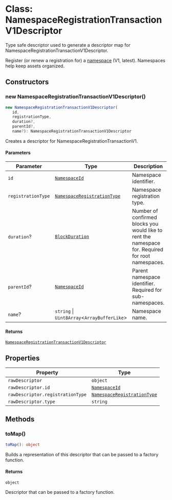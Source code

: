 # Class: NamespaceRegistrationTransactionV1Descriptor

Type safe descriptor used to generate a descriptor map for NamespaceRegistrationTransactionV1Descriptor.

Register (or renew a registration for) a [namespace](/concepts/namespace.html) (V1, latest).
Namespaces help keep assets organized.

## Constructors

### new NamespaceRegistrationTransactionV1Descriptor()

```ts
new NamespaceRegistrationTransactionV1Descriptor(
   id, 
   registrationType, 
   duration?, 
   parentId?, 
   name?): NamespaceRegistrationTransactionV1Descriptor
```

Creates a descriptor for NamespaceRegistrationTransactionV1.

#### Parameters

| Parameter | Type | Description |
| ------ | ------ | ------ |
| `id` | [`NamespaceId`](../../models/classes/NamespaceId.md) | Namespace identifier. |
| `registrationType` | [`NamespaceRegistrationType`](../../models/classes/NamespaceRegistrationType.md) | Namespace registration type. |
| `duration`? | [`BlockDuration`](../../models/classes/BlockDuration.md) | Number of confirmed blocks you would like to rent the namespace for. Required for root namespaces. |
| `parentId`? | [`NamespaceId`](../../models/classes/NamespaceId.md) | Parent namespace identifier. Required for sub-namespaces. |
| `name`? | `string` \| `Uint8Array`&lt;`ArrayBufferLike`&gt; | Namespace name. |

#### Returns

[`NamespaceRegistrationTransactionV1Descriptor`](NamespaceRegistrationTransactionV1Descriptor.md)

## Properties

| Property | Type |
| ------ | ------ |
| <a id="rawdescriptor"></a> `rawDescriptor` | `object` |
| `rawDescriptor.id` | [`NamespaceId`](../../models/classes/NamespaceId.md) |
| `rawDescriptor.registrationType` | [`NamespaceRegistrationType`](../../models/classes/NamespaceRegistrationType.md) |
| `rawDescriptor.type` | `string` |

## Methods

### toMap()

```ts
toMap(): object
```

Builds a representation of this descriptor that can be passed to a factory function.

#### Returns

`object`

Descriptor that can be passed to a factory function.
